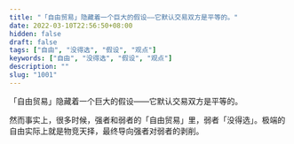 ```yaml
---
title: "「自由贸易」隐藏着一个巨大的假设——它默认交易双方是平等的。"
date: 2022-03-10T22:56:50+08:00
hidden: false
draft: false
tags: ["自由", "没得选", "假设", "观点"]
keywords: ["自由", "没得选", "假设", "观点"]
description: ""
slug: "1001"
---
```


「自由贸易」隐藏着一个巨大的假设——它默认交易双方是平等的。

然而事实上，很多时候，强者和弱者的「自由贸易」里，弱者「没得选」。极端的自由实际上就是物竞天择，最终导向强者对弱者的剥削。
